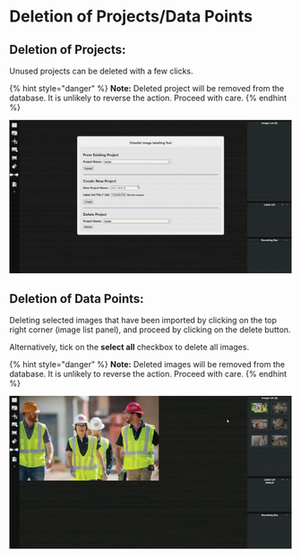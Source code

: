 # Deletion of Projects/Data Points

## Deletion of Projects:

Unused projects can be deleted with a few clicks.

{% hint style="danger" %}
**Note:** Deleted project will be removed from the database. It is unlikely to reverse the action. Proceed with care.
{% endhint %}

![](../../.gitbook/assets/1%20%283%29.jpeg)

## Deletion of Data Points:

Deleting selected images that have been imported by clicking on the top right corner \(image list panel\), and proceed by clicking on the delete button.

Alternatively, tick on the **select all** checkbox to delete all images.

{% hint style="danger" %}
**Note:** Deleted images will be removed from the database. It is unlikely to reverse the action. Proceed with care.
{% endhint %}

![](../../.gitbook/assets/3.jpeg)

